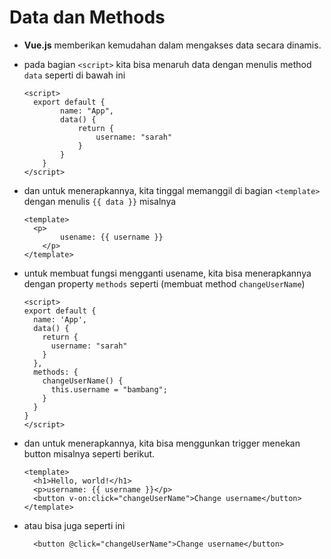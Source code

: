 # Data dan Methods

- **Vue.js** memberikan kemudahan dalam mengakses data secara dinamis.

- pada bagian `<script>` kita bisa menaruh data dengan menulis method `data` seperti di bawah ini

  ```vue
  <script>
  	export default {
          name: "App", 
          data() {
              return {
                  username: "sarah"
              }
          }
      }
  </script>
  ```

- dan untuk menerapkannya, kita tinggal memanggil di bagian `<template>` dengan menulis `{{ data }}` misalnya

  ```vue
  <template>
  	<p>
          usename: {{ username }}
      </p>
  </template>
  ```

- untuk membuat fungsi mengganti usename, kita bisa menerapkannya dengan property `methods` seperti (membuat method `changeUserName`)

  ```vue
  <script>
  export default {
    name: 'App',
    data() {
      return {
        username: "sarah"
      }
    },
    methods: {
      changeUserName() {
        this.username = "bambang";
      }
    }
  }
  </script>
  ```

- dan untuk menerapkannya, kita bisa menggunkan trigger menekan button misalnya seperti berikut.

  ```vue
  <template>
    <h1>Hello, world!</h1>
    <p>username: {{ username }}</p>
    <button v-on:click="changeUserName">Change username</button>
  </template>
  ```

- atau bisa juga seperti ini

  ```vue
    <button @click="changeUserName">Change username</button>
  ```

  